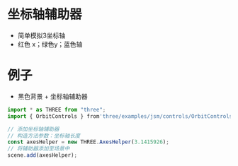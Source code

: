 # 坐标轴辅助器
* 简单模拟3坐标轴
* 红色 x；绿色y；蓝色轴
# 例子
* 黑色背景 + 坐标轴辅助器
```js
import * as THREE from "three";
import { OrbitControls } from'three/examples/jsm/controls/OrbitControls.js';

// 添加坐标轴辅助器
// 构造方法参数：坐标轴长度
const axesHelper = new THREE.AxesHelper(3.1415926);
// 将辅助器添加至场景中
scene.add(axesHelper);
```